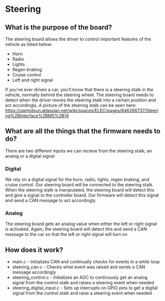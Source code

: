 # Steering

## What is the purpose of the board?
The steering board allows the driver to control important features of the vehicle as listed below:
* Horn
* Radio
* Lights
* Regen braking
* Cruise control
* Left and right signal

If you've ever driven a car, you'll know that there is a steering stalk in the vehicle, normally behind the steering wheel.
The steering board needs to detect when the driver moves the steering stalk into a certain position and act accordingly.
A picture of the steering stalk can be seen here:
https://uwmidsun.atlassian.net/wiki/spaces/ELEC/pages/846266737/Steering%2BInterface%2BMS%2B14

## What are all the things that the firmware needs to do?
There are two different inputs we can recieve from the steering stalk; an analog or a digital signal

### Digital
We rely on a digital signal for the horn, radio, lights, regen braking, and cruise control.
Our steering board will be connected to the steering stalk. When the steering stalk is manipulated, the steering board will
detect this and give a signal to the controller board. Our firmware will detect this signal and send a CAN message to act accordingly.

### Analog
The steering board gets an analog value when either the left or right signal is activated. Again, the steering board will detect this and send a CAN message to the car so that the left or right signal will turn on.

## How does it work?
* main.c - Initializes CAN and continually checks for events in a while loop
* steering_can.c - Checks what event was raised and sends a CAN message accordingly
* steering_control.c - Initializes an ADC to continously get an analog signal from the control stalk and raises a steering event when needed
* steering_digital_input.c - Sets up interrupts on GPIO pins to get a digital signal from the control stalk and raise a steering event when needed
